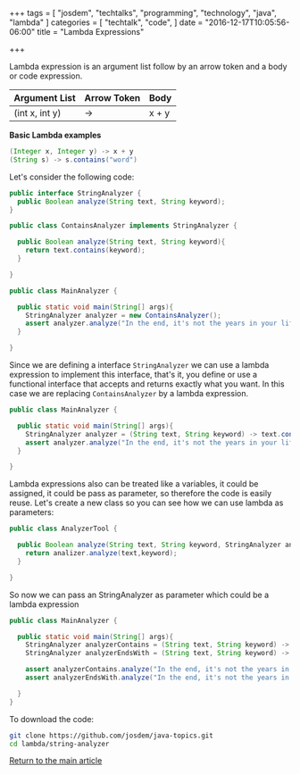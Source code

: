+++
tags = [
  "josdem",
  "techtalks",
  "programming",
  "technology",
  "java",
  "lambda"
]
categories = [
  "techtalk",
  "code",
]
date = "2016-12-17T10:05:56-06:00"
title = "Lambda Expressions"

+++

Lambda expression is an argument list follow by an arrow token and a body or code expression.

|Argument List   | Arrow Token  | Body |
|---|---|---|
| (int x, int y) | -> | x + y |

**Basic Lambda examples**

```java
(Integer x, Integer y) -> x + y
(String s) -> s.contains("word")
```
Let's consider the following code:

```java
public interface StringAnalyzer {
  public Boolean analyze(String text, String keyword);
}
```

```java
public class ContainsAnalyzer implements StringAnalyzer {

  public Boolean analyze(String text, String keyword){
    return text.contains(keyword);
  }

}
```

```java
public class MainAnalyzer {

  public static void main(String[] args){
    StringAnalyzer analyzer = new ContainsAnalyzer();
    assert analyzer.analyze("In the end, it's not the years in your life that count. It's the life in your years", "life");
  }

}
```

Since we are defining a interface `StringAnalyzer` we can use a lambda expression to implement this interface, that's it, you define or use a functional interface that accepts and returns exactly what you want. In this case we are replacing `ContainsAnalyzer` by a lambda expression.

```java
public class MainAnalyzer {

  public static void main(String[] args){
    StringAnalyzer analyzer = (String text, String keyword) -> text.contains(keyword);
    assert analyzer.analyze("In the end, it's not the years in your life that count. It's the life in your years", "life");
  }

}
```

Lambda expressions also can be treated like a variables, it could be assigned, it could be pass as parameter, so therefore the code is easily reuse. Let's create a new class so you can see how we can use lambda as parameters:

```java
public class AnalyzerTool {

  public Boolean analyze(String text, String keyword, StringAnalyzer analizer){
    return analizer.analyze(text,keyword);
  }

}
```

So now we can pass an StringAnalyzer as parameter which could be a lambda expression

```java
public class MainAnalyzer {

  public static void main(String[] args){
    StringAnalyzer analyzerContains = (String text, String keyword) -> text.contains(keyword);
    StringAnalyzer analyzerEndsWith = (String text, String keyword) -> text.endsWith(keyword);

    assert analyzerContains.analyze("In the end, it's not the years in your life that count. It's the life in your years", "life");
    assert analyzerEndsWith.analyze("In the end, it's not the years in your life that count. It's the life in your years", "years");

  }
}
```

To download the code:

```bash
git clone https://github.com/josdem/java-topics.git
cd lambda/string-analyzer
```

[Return to the main article](/techtalk/java)
